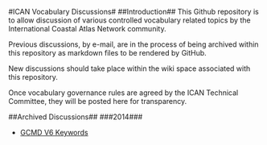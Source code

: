 #ICAN Vocabulary Discussions#
##Introduction##
This Github repository is to allow discussion of various controlled vocabulary related topics by the International Coastal Atlas Network community.

Previous discussions, by e-mail, are in the process of being archived within this repository as markdown files to be rendered by GitHub.

New discussions should take place within the wiki space associated with this repository.

Once vocabulary governance rules are agreed by the ICAN Technical Committee, they will be posted here for transparency.

##Archived Discussions##
###2014###
- [GCMD V6 Keywords][1]

[1]: gcmd_v6_keywords.md
